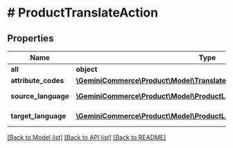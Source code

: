 # # ProductTranslateAction


## Properties 


Name | Type | Description | Notes
------------ | ------------- | ------------- | -------------
**all**| **object** |   | [optional]
**attribute_codes**| [**\GeminiCommerce\Product\Model\TranslateActionAttributeCodesToTranslate**](TranslateActionAttributeCodesToTranslate.md) |   | [optional]
**source_language**| [**\GeminiCommerce\Product\Model\ProductLanguageCode**](ProductLanguageCode.md) |  for more information please, see Model/ProductLanguageCode.php  | [optional]
**target_language**| [**\GeminiCommerce\Product\Model\ProductLanguageCode**](ProductLanguageCode.md) |  for more information please, see Model/ProductLanguageCode.php  | [optional]


[[Back to Model list]](../../README.md#models) [[Back to API list]](../../README.md#endpoints) [[Back to README]](../../README.md)

